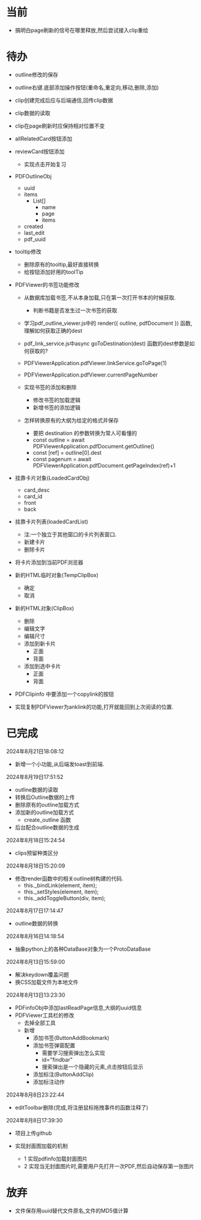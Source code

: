 # 当前
- 搞明白page刷新的信号在哪里释放,然后尝试接入clip重绘



# 待办
- outline修改的保存
- outline右键.底部添加操作按钮(重命名,重定向,移动,删除,添加)
- clip创建完成后应与后端通信,回传clip数据
- clip数据的读取
- clip在page刷新时应保持相对位置不变
- allRelatedCard按钮添加
- reviewCard按钮添加
    - 实现点击开始复习
    
- PDFOutlineObj
    - uuid
    - items
        - List[]
            - name
            - page
            - items
    - created
    - last_edit
    - pdf_uuid


- tooltip修改
    - 删除原有的tooltip,最好直接转换
    - 给按钮添加好用的toolTip
- PDFViewer的书签功能修改
    - 从数据库加载书签,不从本身加载,只在第一次打开书本的时候获取.
        - 判断书籍是否发生过一次书签的获取
    - 学习pdf_outline_viewer.js中的 render({ outline, pdfDocument }) 函数,理解如何获取正确的dest
    - pdf_link_service.js中async goToDestination(dest) 函数的dest参数是如何获取的?
    - PDFViewerApplication.pdfViewer.linkService.goToPage(1)
    - PDFViewerApplication.pdfViewer.currentPageNumber

    - 实现书签的添加和删除
        - 修改书签的加载逻辑
        - 新增书签的添加逻辑
    - 怎样转换原有的大纲为给定的格式并保存
        - 要把 destination 的参数转换为常人可看懂的
        - const outline = await PDFViewerApplication.pdfDocument.getOutline()
        - const [ref] = outline[0].dest
        - const pagenum = await PDFViewerApplication.pdfDocument.getPageIndex(ref)+1







- 挂靠卡片对象(LoadedCardObj)
    - card_desc
    - card_id
    - front 
    - back 

- 挂靠卡片列表(loadedCardList)
    - 注:一个独立于其他窗口的卡片列表窗口.
    - 新建卡片
    - 删除卡片

- 将卡片添加到当前PDF浏览器


- 新的HTML临时对象(TempClipBox)
    - 确定
    - 取消

- 新的HTML对象(ClipBox)
    - 删除
    - 编辑文字
    - 编辑尺寸
    - 添加到新卡片
        - 正面
        - 背面
    - 添加到选中卡片
        - 正面
        - 背面
    
- PDFClipinfo 中要添加一个copylink的按钮
- 实现复制PDFViewer为anklink的功能,打开就能回到上次阅读的位置.


# 已完成
2024年8月21日18:08:12
- 新增一个小功能,从后端发toast到前端.

2024年8月19日17:51:52
- outline数据的读取
- 转换后Outline数据的上传
- 删除原有的outline加载方式
- 添加新的outline加载方式
    - create_outline 函数
- 后台配合outline数据的生成


2024年8月18日15:24:54
- clips预留种类区分 

2024年8月18日15:20:09
- 修改render函数中的相关outline树构建的代码.
    - this._bindLink(element, item);
    - this._setStyles(element, item);
    - this._addToggleButton(div, item);
    
2024年8月17日17:14:47
- outline数据的转换

2024年8月16日14:18:54
- 抽象python上的各种DataBase对象为一个ProtoDataBase

2024年8月13日15:59:00
- 解决keydown覆盖问题
- 换CSS加载文件为本地文件

2024年8月13日13:23:30
- PDFinfoObj中添加lastReadPage信息,大纲的uuid信息
- PDFViewer工具栏的修改
    - 去掉全部工具
    - 新增
        - 添加书签(ButtonAddBookmark)
        - 添加书签弹窗配置
            - 需要学习搜索弹出怎么实现
            - id="findbar"
            - 搜索弹出是一个隐藏的元素,点击按钮后显示
        - 添加标注(ButtonAddClip)
        - 添加标注动作
        
2024年8月8日23:22:44
- editToolbar删除(完成,将注册鼠标拖拽事件的函数注释了)

2024年8月8日17:39:30
- 项目上传github

- 实现封面图加载的机制
  - 1 实现pdfinfo加载封面图片
  - 2 实现当无封面图片时,需要用户先打开一次PDF,然后自动保存第一张图片

# 放弃
- 文件保存用uuid替代文件原名,文件的MD5值计算